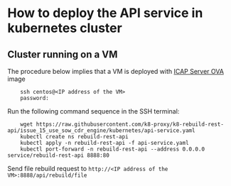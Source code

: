 
# How to deploy the API service in kubernetes cluster

## Cluster running on a VM

The procedure below implies that a VM is deployed with [ICAP Server OVA](https://github.com/k8-proxy/glasswall-servers-eval/wiki) image

```
    ssh centos@<IP address of the VM>
    password:
```


Run the following command sequence in the SSH terminal:

``` 
    wget https://raw.githubusercontent.com/k8-proxy/k8-rebuild-rest-api/issue_15_use_sow_cdr_engine/kubernetes/api-service.yaml
    kubectl create ns rebuild-rest-api
    kubectl apply -n rebuild-rest-api -f api-service.yaml
    kubectl port-forward -n rebuild-rest-api --address 0.0.0.0 service/rebuild-rest-api 8888:80
```

Send file rebuild request to ```http://<IP address of the VM>:8888/api/rebuild/file```
